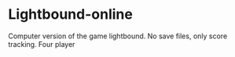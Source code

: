 # Lightbound-online
Computer version of the game lightbound. No save files, only score tracking. Four player
